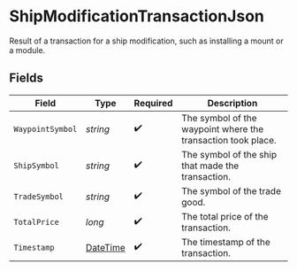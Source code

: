 # ShipModificationTransactionJson

Result of a transaction for a ship modification, such as installing a mount or a module.


## Fields

| Field                                                                                 | Type                                                                                  | Required                                                                              | Description                                                                           |
| ------------------------------------------------------------------------------------- | ------------------------------------------------------------------------------------- | ------------------------------------------------------------------------------------- | ------------------------------------------------------------------------------------- |
| `WaypointSymbol`                                                                      | *string*                                                                              | :heavy_check_mark:                                                                    | The symbol of the waypoint where the transaction took place.                          |
| `ShipSymbol`                                                                          | *string*                                                                              | :heavy_check_mark:                                                                    | The symbol of the ship that made the transaction.                                     |
| `TradeSymbol`                                                                         | *string*                                                                              | :heavy_check_mark:                                                                    | The symbol of the trade good.                                                         |
| `TotalPrice`                                                                          | *long*                                                                                | :heavy_check_mark:                                                                    | The total price of the transaction.                                                   |
| `Timestamp`                                                                           | [DateTime](https://learn.microsoft.com/en-us/dotnet/api/system.datetime?view=net-5.0) | :heavy_check_mark:                                                                    | The timestamp of the transaction.                                                     |